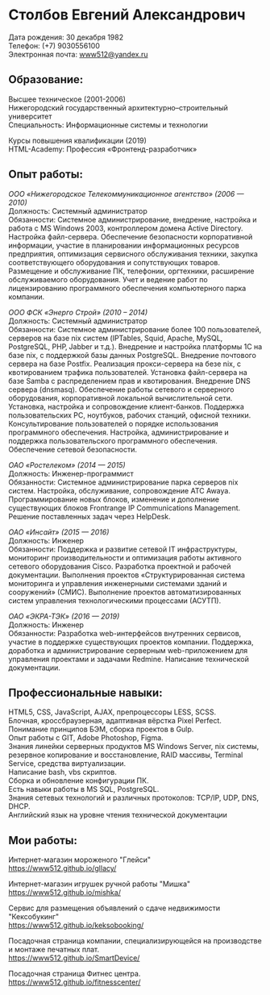 # Столбов Евгений Александрович

Дата рождения: 30 декабря 1982  
Телефон: (+7) 9030556100  
Электронная почта: www512@yandex.ru

## Образование:

Высшее техническое (2001-2006)  
Нижегородский государственный архитектурно–строительный университет  
Специальность: Информационные системы и технологии  

Курсы повышения квалификации (2019)  
HTML-Academy: Профессия «Фронтенд-разработчик»

## Опыт работы:

*ООО «Нижегородское Телекоммуникационное агентство» (2006 — 2010)*  
Должность: Системный администратор  
Обязанности: Системное администрирование, внедрение, настройка и работа с MS Windows 2003, контроллером домена Active Directory. Настройка файл-сервера. Обеспечение безопасности корпоративной информации, участие в планировании информационных ресурсов предприятия, оптимизация сервисного обслуживания техники, закупка соответствующего оборудования и сопутствующих товаров. Размещение и обслуживание ПК, телефонии, оргтехники, расширение обслуживаемого оборудования. Учет и ведение работ по лицензированию программного обеспечения компьютерного парка компании.

*ООО ФСК «Энерго Строй» (2010 – 2014)*  
Должность: Системный администратор  
Обязанности: Системное администрирование более 100 пользователей, серверов на базе nix систем (IPTables‚ Squid‚ Apache‚ MySQL‚ PostgreSQL, PHP‚ Jabber и т.д.). Внедрение и настройка платформы 1С на базе nix, с поддержкой базы данных PostgreSQL. Внедрение почтового сервера на базе Postfix. Реализация прокси-сервера на безе nix, с квотированием трафика пользователей. Установка файл-сервера на базе Samba с распределением прав и квотирования. Внедрение DNS сервера (dnsmasq). Обеспечение работы сетевого и серверного оборудования, корпоративной локальной вычислительной сети. Установка, настройка и сопровождение  клиент-банков. Поддержка пользовательских РС, ноутбуков, рабочих станций, офисной техники. Консультирование пользователей о порядке использования программного обеспечения. Настройка, администрирование и поддержка пользовательского программного обеспечения. Обеспечение сетевой безопасности.

*ОАО «Ростелеком» (2014 — 2015)*  
Должность: Инженер-программист  
Обязанности: Системное администрирование парка серверов nix систем. Настройка, обслуживание, сопровождение АТС Awaya. Программирование новых блоков, изменение и дополнение существующих блоков Frontrange IP Communications Management. Решение поставленных задач через HelpDesk.

*ОАО «Инсайт» (2015 — 2016)*  
Должность: Инженер  
Обязанности: Поддержка и развитие сетевой IT инфраструктуры, мониторинг производительности и оптимизация работы активного сетевого оборудования Cisco. Разработка проектной и рабочей документации. Выполнения проектов «Структурированная система мониторинга и управления инженерными системами зданий и сооружений» (СМИС). Выполнение проектов автоматизированных систем управления технологическими процессами (АСУТП).

*ОАО «ЭКРА-ТЭК» (2016 — 2019)*  
Должность: Инженер  
Обязанности: Разработка web-интерфейсов внутренних сервисов, участие в поддержке существующих проектов компании. Поддержка, доработка и администрирование серверным web-приложением для управления проектами и задачами Redmine. Написание технической документации.

## Профессиональные навыки:

HTML5, CSS, JavaScript, AJAX, препроцессоры LESS, SCSS.  
Блочная, кроссбраузерная, адаптивная вёрстка Pixel Perfect.  
Понимание принципов БЭМ, сборка проектов в Gulp.  
Опыт работы с GIT, Adobe Photoshop, Figma.  
Знания линейки серверных продуктов MS Windows Server, nix системы, резервное копирование и восстановление, RAID массивы, Terminal Service, средства виртуализации.  
Написание bash, vbs скриптов.  
Сборка и обновление конфигурации ПК.  
Есть навыки работы в MS SQL, PostgreSQL.  
Знания сетевых технологий и различных протоколов: TCP/IP, UDP, DNS, DHCP.  
Английский язык на уровне чтения технической документации

## Мои работы:

Интернет-магазин мороженого "Глейси"  
https://www512.github.io/gllacy/


Интернет-магазин игрушек ручной работы "Мишка"  
https://www512.github.io/mishka/


Сервис для размещения объявлений о сдаче недвижимости "Кексобукинг"  
https://www512.github.io/keksobooking/

Посадочная страница компании, специализирующейся на производстве и монтаже печатных плат.  
https://www512.github.io/SmartDevice/


Посадочная страница Фитнес центра.
https://www512.github.io/fitnesscenter/